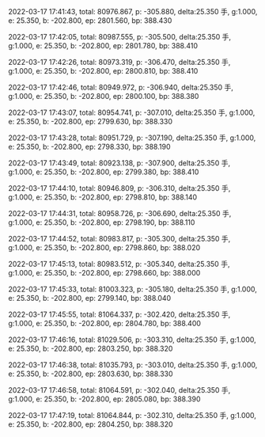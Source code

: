 2022-03-17 17:41:43, total: 80976.867, p: -305.880, delta:25.350 手, g:1.000, e: 25.350, b: -202.800, ep: 2801.560, bp: 388.430

2022-03-17 17:42:05, total: 80987.555, p: -305.500, delta:25.350 手, g:1.000, e: 25.350, b: -202.800, ep: 2801.780, bp: 388.410

2022-03-17 17:42:26, total: 80973.319, p: -306.470, delta:25.350 手, g:1.000, e: 25.350, b: -202.800, ep: 2800.810, bp: 388.410

2022-03-17 17:42:46, total: 80949.972, p: -306.940, delta:25.350 手, g:1.000, e: 25.350, b: -202.800, ep: 2800.100, bp: 388.380

2022-03-17 17:43:07, total: 80954.741, p: -307.010, delta:25.350 手, g:1.000, e: 25.350, b: -202.800, ep: 2799.630, bp: 388.330

2022-03-17 17:43:28, total: 80951.729, p: -307.190, delta:25.350 手, g:1.000, e: 25.350, b: -202.800, ep: 2798.330, bp: 388.190

2022-03-17 17:43:49, total: 80923.138, p: -307.900, delta:25.350 手, g:1.000, e: 25.350, b: -202.800, ep: 2799.380, bp: 388.410

2022-03-17 17:44:10, total: 80946.809, p: -306.310, delta:25.350 手, g:1.000, e: 25.350, b: -202.800, ep: 2798.810, bp: 388.140

2022-03-17 17:44:31, total: 80958.726, p: -306.690, delta:25.350 手, g:1.000, e: 25.350, b: -202.800, ep: 2798.190, bp: 388.110

2022-03-17 17:44:52, total: 80983.817, p: -305.300, delta:25.350 手, g:1.000, e: 25.350, b: -202.800, ep: 2798.860, bp: 388.020

2022-03-17 17:45:13, total: 80983.512, p: -305.340, delta:25.350 手, g:1.000, e: 25.350, b: -202.800, ep: 2798.660, bp: 388.000

2022-03-17 17:45:33, total: 81003.323, p: -305.180, delta:25.350 手, g:1.000, e: 25.350, b: -202.800, ep: 2799.140, bp: 388.040

2022-03-17 17:45:55, total: 81064.337, p: -302.420, delta:25.350 手, g:1.000, e: 25.350, b: -202.800, ep: 2804.780, bp: 388.400

2022-03-17 17:46:16, total: 81029.506, p: -303.310, delta:25.350 手, g:1.000, e: 25.350, b: -202.800, ep: 2803.250, bp: 388.320

2022-03-17 17:46:38, total: 81035.793, p: -303.010, delta:25.350 手, g:1.000, e: 25.350, b: -202.800, ep: 2803.630, bp: 388.330

2022-03-17 17:46:58, total: 81064.591, p: -302.040, delta:25.350 手, g:1.000, e: 25.350, b: -202.800, ep: 2805.080, bp: 388.390

2022-03-17 17:47:19, total: 81064.844, p: -302.310, delta:25.350 手, g:1.000, e: 25.350, b: -202.800, ep: 2804.250, bp: 388.320